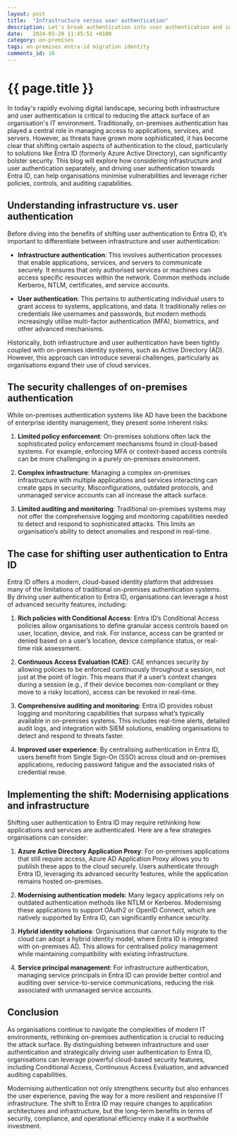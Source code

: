 ```yaml
---
layout: post
title:  "Infrastructure versus user authentication"
description: Let's break authentication into user authentication and infrastructure authentication and use this to significantly decrease your attack surface
date:   2024-03-28 11:45:51 +0100
category: on-premises
tags: on-premises entra-id migration identity
comments_id: 16
---
```

<h1>{{ page.title }}</h1>


In today's rapidly evolving digital landscape, securing both infrastructure and user authentication is critical to reducing the attack surface of an organisation's IT environment. Traditionally, on-premises authentication has played a central role in managing access to applications, services, and servers. However, as threats have grown more sophisticated, it has become clear that shifting certain aspects of authentication to the cloud, particularly to solutions like Entra ID (formerly Azure Active Directory), can significantly bolster security. This blog will explore how considering infrastructure and user authentication separately, and driving user authentication towards Entra ID, can help organisations minimise vulnerabilities and leverage richer policies, controls, and auditing capabilities.

## Understanding infrastructure vs. user authentication

Before diving into the benefits of shifting user authentication to Entra ID, it’s important to differentiate between infrastructure and user authentication:

- **Infrastructure authentication**: This involves authentication processes that enable applications, services, and servers to communicate securely. It ensures that only authorised services or machines can access specific resources within the network. Common methods include Kerberos, NTLM, certificates, and service accounts.

- **User authentication**: This pertains to authenticating individual users to grant access to systems, applications, and data. It traditionally relies on credentials like usernames and passwords, but modern methods increasingly utilise multi-factor authentication (MFA), biometrics, and other advanced mechanisms.

Historically, both infrastructure and user authentication have been tightly coupled with on-premises identity systems, such as Active Directory (AD). However, this approach can introduce several challenges, particularly as organisations expand their use of cloud services.

## The security challenges of on-premises authentication

While on-premises authentication systems like AD have been the backbone of enterprise identity management, they present some inherent risks:

1. **Limited policy enforcement**: On-premises solutions often lack the sophisticated policy enforcement mechanisms found in cloud-based systems. For example, enforcing MFA or context-based access controls can be more challenging in a purely on-premises environment.

2. **Complex infrastructure**: Managing a complex on-premises infrastructure with multiple applications and services interacting can create gaps in security. Misconfigurations, outdated protocols, and unmanaged service accounts can all increase the attack surface.

3. **Limited auditing and monitoring**: Traditional on-premises systems may not offer the comprehensive logging and monitoring capabilities needed to detect and respond to sophisticated attacks. This limits an organisation’s ability to detect anomalies and respond in real-time.

## The case for shifting user authentication to Entra ID

Entra ID offers a modern, cloud-based identity platform that addresses many of the limitations of traditional on-premises authentication systems. By driving user authentication to Entra ID, organisations can leverage a host of advanced security features, including:

1. **Rich policies with Conditional Access**: Entra ID’s Conditional Access policies allow organisations to define granular access controls based on user, location, device, and risk. For instance, access can be granted or denied based on a user’s location, device compliance status, or real-time risk assessment.

2. **Continuous Access Evaluation (CAE)**: CAE enhances security by allowing policies to be enforced continuously throughout a session, not just at the point of login. This means that if a user’s context changes during a session (e.g., if their device becomes non-compliant or they move to a risky location), access can be revoked in real-time.

3. **Comprehensive auditing and monitoring**: Entra ID provides robust logging and monitoring capabilities that surpass what’s typically available in on-premises systems. This includes real-time alerts, detailed audit logs, and integration with SIEM solutions, enabling organisations to detect and respond to threats faster.

4. **Improved user experience**: By centralising authentication in Entra ID, users benefit from Single Sign-On (SSO) across cloud and on-premises applications, reducing password fatigue and the associated risks of credential reuse.

## Implementing the shift: Modernising applications and infrastructure

Shifting user authentication to Entra ID may require rethinking how applications and services are authenticated. Here are a few strategies organisations can consider:

1. **Azure Active Directory Application Proxy**: For on-premises applications that still require access, Azure AD Application Proxy allows you to publish these apps to the cloud securely. Users authenticate through Entra ID, leveraging its advanced security features, while the application remains hosted on-premises.

2. **Modernising authentication models**: Many legacy applications rely on outdated authentication methods like NTLM or Kerberos. Modernising these applications to support OAuth2 or OpenID Connect, which are natively supported by Entra ID, can significantly enhance security.

3. **Hybrid identity solutions**: Organisations that cannot fully migrate to the cloud can adopt a hybrid identity model, where Entra ID is integrated with on-premises AD. This allows for centralised policy management while maintaining compatibility with existing infrastructure.

4. **Service principal management**: For infrastructure authentication, managing service principals in Entra ID can provide better control and auditing over service-to-service communications, reducing the risk associated with unmanaged service accounts.

## Conclusion

As organisations continue to navigate the complexities of modern IT environments, rethinking on-premises authentication is crucial to reducing the attack surface. By distinguishing between infrastructure and user authentication and strategically driving user authentication to Entra ID, organisations can leverage powerful cloud-based security features, including Conditional Access, Continuous Access Evaluation, and advanced auditing capabilities.

Modernising authentication not only strengthens security but also enhances the user experience, paving the way for a more resilient and responsive IT infrastructure. The shift to Entra ID may require changes to application architectures and infrastructure, but the long-term benefits in terms of security, compliance, and operational efficiency make it a worthwhile investment.

